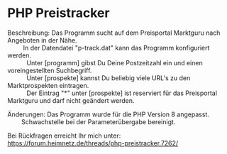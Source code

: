 <h1>PHP Preistracker  </h1>
              
Beschreibung: Das Programm sucht auf dem Preisportal Marktguru nach Angeboten in der Nähe.  
&nbsp;&nbsp;&nbsp;&nbsp;&nbsp;&nbsp;&nbsp;&nbsp; In der Datendatei "p-track.dat" kann das Programm konfiguriert werden.  
&nbsp;&nbsp;&nbsp;&nbsp;&nbsp;&nbsp;&nbsp;&nbsp;&nbsp;&nbsp; Unter [programm] gibst Du Deine Postzeitzahl ein und einen voreingestellten Suchbegriff.  
&nbsp;&nbsp;&nbsp;&nbsp;&nbsp;&nbsp;&nbsp;&nbsp;&nbsp;&nbsp; Unter [prospekte] kannst Du beliebig viele URL's zu den Marktprospekten eintragen.  
&nbsp;&nbsp;&nbsp;&nbsp;&nbsp;&nbsp;&nbsp;&nbsp;&nbsp;&nbsp; Der Eintrag "*" unter [prospekte] ist reserviert für das Preisportal Marktguru und darf nicht geändert werden. 

Änderungen: Das Programm wurde für die PHP Version 8 angepasst.  
&nbsp;&nbsp;&nbsp;&nbsp;&nbsp;&nbsp;&nbsp;&nbsp;Schwachstelle bei der Parameterübergabe bereinigt.  
 
Bei Rückfragen erreicht Ihr mich unter: https://forum.heimnetz.de/threads/php-preistracker.7262/
